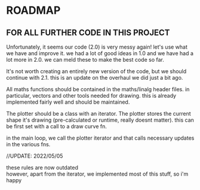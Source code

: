 # ROADMAP

## FOR ALL FURTHER CODE IN THIS PROJECT

Unfortunately, it seems our code (2.0) is very messy again! let's use what we have and improve it.
we had a lot of good ideas in 1.0 and we have had a lot more in 2.0. we can meld these to make the best code so far.

It's not worth creating an entirely new version of the code, but we should continue with 2.1. this is an update on the overhaul we did just a bit ago.

All maths functions should be contained in the maths/linalg header files. in particular, vectors and other tools needed for drawing. this is already implemented fairly well and should be maintained.

The plotter should be a class with an iterator. The plotter stores the current shape it's drawing (pre-calculated or runtime, really doesnt matter). this can be first set with a call to a draw curve fn.

in the main loop, we call the plotter iterator and that calls necessary updates in the various fns.

//UPDATE: 2022/05/05

these rules are now outdated\
however, apart from the iterator, we implemented most of this stuff, so i'm happy
